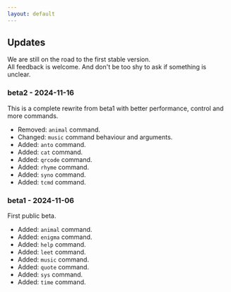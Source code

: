 ```yaml
---
layout: default
---
```


## Updates

We are still on the road to the first stable version.  
All feedback is welcome. And don't be too shy to ask if something is unclear.

<!-- 
Types of changes:
- Removed for now removed features.
- Changed for changes in existing functionality.
- Deprecated for soon-to-be removed features.
- Added for new features.
- Fixed for any bug fixes.
- Security in case of vulnerabilities.
-->


### beta2 - 2024-11-16

This is a complete rewrite from beta1 with better performance, control and more commands.

- Removed: `animal` command.
- Changed: `music` command behaviour and arguments.
- Added: `anto` command.
- Added: `cat` command.
- Added: `qrcode` command.
- Added: `rhyme` command.
- Added: `syno` command.
- Added: `tcmd` command.


### beta1  - 2024-11-06

First public beta.

- Added: `animal` command.
- Added: `enigma` command.
- Added: `help` command.
- Added: `leet` command.
- Added: `music` command.
- Added: `quote` command.
- Added: `sys` command.
- Added: `time` command.
